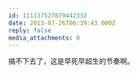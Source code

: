 ```yaml
---
id: 111137527879442332
date: 2013-07-26T06:39:43.000Z
reply: false
media_attachments: 0
---
```


搞不下去了，这是早死早超生的节奏啊。

